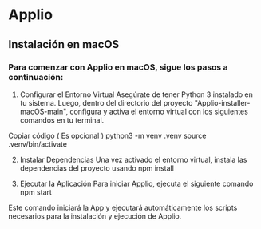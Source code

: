 # Applio
## Instalación en macOS
### Para comenzar con Applio en macOS, sigue los pasos a continuación:

1. Configurar el Entorno Virtual
Asegúrate de tener Python 3 instalado en tu sistema. Luego, dentro del directorio del proyecto "Applio-installer-macOS-main", configura y activa el entorno virtual con los siguientes comandos en tu terminal.

Copiar código                      ( Es opcional )
python3 -m venv .venv
source .venv/bin/activate


2. Instalar Dependencias
Una vez activado el entorno virtual, instala las dependencias del proyecto usando npm install


3. Ejecutar la Aplicación
Para iniciar Applio, ejecuta el siguiente comando npm start

Este comando iniciará la App  y ejecutará automáticamente los scripts necesarios para la instalación y ejecución de Applio.

